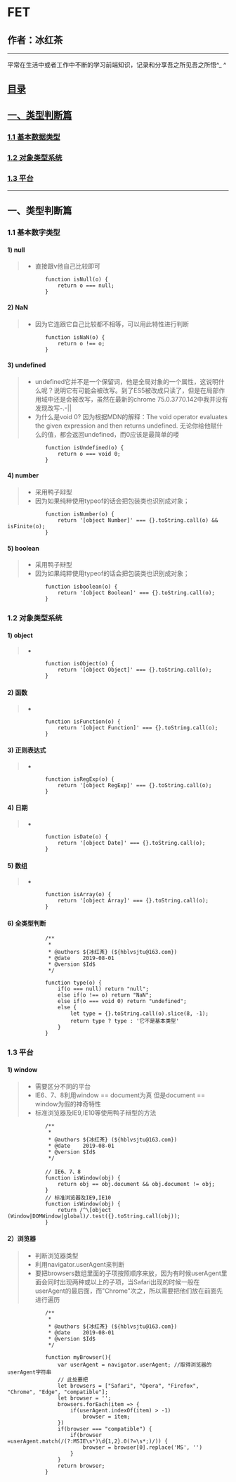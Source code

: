 # FET

## 作者：冰红茶  
    
------    
    
平常在生活中或者工作中不断的学习前端知识，记录和分享吾之所见吾之所悟^_ ^

## [目录](https://github.com/hblvsjtu/FrontEndTechonology/blob/master/README.md)
## [一、类型判断篇](#1)
### [1.1 基本数据类型](#1.1)
### [1.2 对象类型系统](#1.2)
### [1.3 平台](#1.3)


        
------      
        
<h2 id='1'>一、类型判断篇</h2>
<h3 id='1.1'>1.1 基本数字类型</h3>

        
#### 1) null
> - 直接跟v他自己比较即可
                
                function isNull(o) {
                    return o === null;
                }
#### 2) NaN
> - 因为它连跟它自己比较都不相等，可以用此特性进行判断
                
                function isNaN(o) {
                    return o !== o;
                }
#### 3) undefined
> - undefined它并不是一个保留词，他是全局对象的一个属性，这说明什么呢？说明它有可能会被改写。到了ES5被改成只读了，但是在局部作用域中还是会被改写，虽然在最新的chrome 75.0.3770.142中我并没有发现改写-.-||
> - 为什么是void 0? 因为根据MDN的解释：The void operator evaluates the given expression and then returns undefined. 无论你给他赋什么的值，都会返回undefined，而0应该是最简单的喽
                
                function isUndefined(o) {
                    return o === void 0;
                }
#### 4) number
> - 采用鸭子辩型
> - 因为如果纯粹使用typeof的话会把包装类也识别成对象；
                
                function isNumber(o) {
                    return '[object Number]' === {}.toString.call(o) && isFinite(o); 
                }
#### 5) boolean
> - 采用鸭子辩型
> - 因为如果纯粹使用typeof的话会把包装类也识别成对象；
                
                function isboolean(o) {
                    return '[object Boolean]' === {}.toString.call(o); 
                }

<h3 id='1.2'>1.2 对象类型系统</h3>

#### 1) object
> - 
                function isObject(o) {
                    return '[object Object]' === {}.toString.call(o); 
                }
#### 2) 函数
> - 
                
                function isFunction(o) {
                    return '[object Function]' === {}.toString.call(o); 
                }
#### 3) 正则表达式
> - 
                
                function isRegExp(o) {
                    return '[object RegExp]' === {}.toString.call(o); 
                }
#### 4) 日期
> - 
                
                function isDate(o) {
                    return '[object Date]' === {}.toString.call(o); 
                }
#### 5) 数组
> - 
                
                function isArray(o) {
                    return '[object Array]' === {}.toString.call(o); 
                }
#### 6) 全类型判断
                
                /**
                 * 
                 * @authors ${冰红茶} (${hblvsjtu@163.com})
                 * @date    2019-08-01
                 * @version $Id$
                 */

                function type(o) {
                    if(o === null) return "null";
                    else if(o !== o) return "NaN";
                    else if(o === void 0) return "undefined";
                    else {
                        let type = {}.toString.call(o).slice(8, -1);
                        return type ? type : '它不是基本类型'
                    }
                }


<h3 id='1.3'>1.3 平台</h3>
        
#### 1) window
> - 需要区分不同的平台
> - IE6、7、8利用window == document为真 但是document == window为假的神奇特性
> - 标准浏览器及IE9,IE10等使用鸭子辩型的方法
                
                /**
                 * 
                 * @authors ${冰红茶} (${hblvsjtu@163.com})
                 * @date    2019-08-01
                 * @version $Id$
                 */

                // IE6、7、8
                function isWindow(obj) {
                    return obj == obj.document && obj.document != obj;
                }
                // 标准浏览器及IE9,IE10
                function isWindow(obj) {
                    return /^\[object (Window|DOMWindow|global)/.test({}.toString.call(obj));
                }
#### 2）浏览器
> - 判断浏览器类型
> - 利用navigator.userAgent来判断
> - 要把browsers数组里面的子项按照顺序来放，因为有时候userAgent里面会同时出现两种或以上的子项，当Safari出现的时候一般在userAgent的最后面，而"Chrome"次之，所以需要把他们放在前面先进行遍历
                
                /**
                 * 
                 * @authors ${冰红茶} (${hblvsjtu@163.com})
                 * @date    2019-08-01
                 * @version $Id$
                 */

                function myBrowser(){
                    var userAgent = navigator.userAgent; //取得浏览器的userAgent字符串
                    // 此处要把
                    let browsers = ["Safari", "Opera", "Firefox", "Chrome", "Edge", "compatible"];
                    let browser = '';
                    browsers.forEach(item => {
                        if(userAgent.indexOf(item) > -1)
                            browser = item;
                    })
                    if(browser === "compatible") {
                        if(browser =userAgent.match(/(?:MSIE\s*)\d{1,2}.0(?=\s*;)/)) {
                            browser = browser[0].replace('MS', '')
                        }
                    }
                    return browser;
                }             
